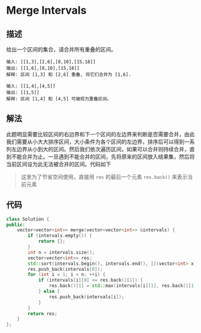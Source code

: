 # Merge Intervals

## 描述

给出一个区间的集合，请合并所有重叠的区间。

```
输入: [[1,3],[2,6],[8,10],[15,18]]
输出: [[1,6],[8,10],[15,18]]
解释: 区间 [1,3] 和 [2,6] 重叠, 将它们合并为 [1,6].
```
```
输入: [[1,4],[4,5]]
输出: [[1,5]]
解释: 区间 [1,4] 和 [4,5] 可被视为重叠区间。
```

## 解法

此题明显需要比较区间的右边界和下一个区间的左边界来判断是否需要合并，由此我们需要从小大大排序区间，大小条件为各个区间的左边界，排序后可以得到一系列左边界从小到大的区间。然后我们依次遍历区间，如果可以合并则持续合并，直到不能合并为止。一旦遇到不能合并的区间，先将原来的区间放入结果集，然后将当前区间设为此无法被合并的区间。代码如下

>这里为了节省空间使用，直接用 `res` 的最后一个元素 `res.back()` 来表示当前元素

## 代码

```cpp
class Solution {
public:
    vector<vector<int>> merge(vector<vector<int>> &intervals) {
        if (intervals.empty()) {
            return {};
        }
        int n = intervals.size();
        vector<vector<int>> res;
        std::sort(intervals.begin(), intervals.end(), [](vector<int> x, vector<int> y) { return x[0] < y[0]; });
        res.push_back(intervals[0]);
        for (int i = 1; i < n; ++i) {
            if (intervals[i][0] <= res.back()[1]) {
                res.back()[1] = std::max(intervals[i][1], res.back()[1]);
            } else {
                res.push_back(intervals[i]);
            }
        }
        return res;
    }
};
```
